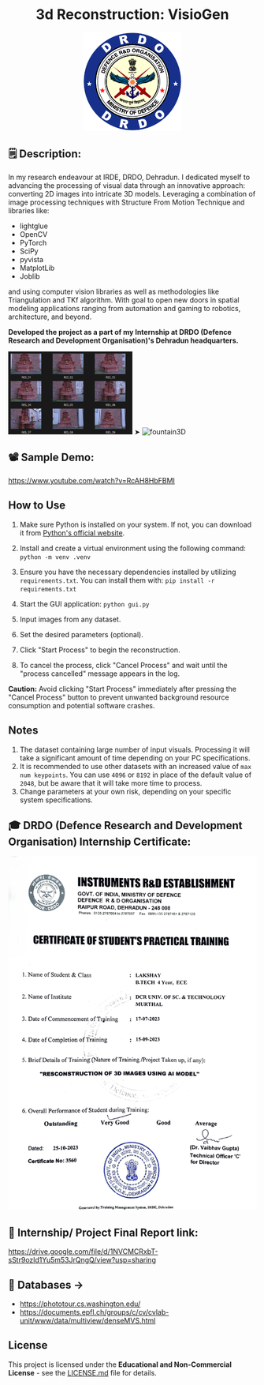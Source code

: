 <h1 align="center">3d Reconstruction: VisioGen</h1>

<p align="center">
<img src="https://raw.githubusercontent.com/lakshay-nasa/VisioGen/main/.github/images/drdo.png" width="200" height="">
</p>

## 🗒️ Description:
<p>In my research endeavour at IRDE, DRDO, Dehradun. I dedicated myself to advancing the processing of visual data through an innovative approach: converting 2D images into intricate 3D models. Leveraging a combination of image processing techniques with Structure From Motion Technique and libraries like:</p>

<ul><li>lightglue</li><li>OpenCV</li><li>PyTorch</li><li>SciPy</li><li>pyvista</li><li>MatplotLib</li><li>Joblib</li></ul>

<p>and using computer vision libraries as well as methodologies like Triangulation and TKf algorithm. With goal to open new doors in spatial modeling applications ranging from automation and gaming to robotics, architecture, and beyond.</p>

**Developed the project as a part of my Internship at DRDO (Defence Research and Development Organisation)'s Dehradun headquarters.**



<img src="https://raw.githubusercontent.com/lakshay-nasa/VisioGen/main/.github/images/Fountain2D.png" alt="fountain2D" width="50%" />
➤
<img src="https://raw.githubusercontent.com/lakshay-nasa/VisioGen/main/.github/images/VisioGen.gif" alt="fountain3D" width="50%" />


## 📽 Sample Demo:
https://www.youtube.com/watch?v=RcAH8HbFBMI


## How to Use

1. Make sure Python is installed on your system. If not, you can download it from [Python's official website](https://www.python.org/downloads/).
2. Install and create a virtual environment using the following command: `python -m venv .venv`

3. Ensure you have the necessary dependencies installed by utilizing `requirements.txt`. You can install them with: `pip install -r requirements.txt`
4. Start the GUI application: `python gui.py`
5. Input images from any dataset.
6. Set the desired parameters (optional).
7. Click "Start Process" to begin the reconstruction.
8. To cancel the process, click "Cancel Process" and wait until the "process cancelled" message appears in the log.

**Caution:** Avoid clicking "Start Process" immediately after pressing the "Cancel Process" button to prevent unwanted background resource consumption and potential software crashes.

## Notes

1. The dataset containing large number of input visuals. Processing it will take a significant amount of time depending on your PC specifications.
2. It is recommended to use other datasets with an increased value of `max num keypoints`. You can use `4096` or `8192` in place of the default value of `2048`, but be aware that it will take more time to process.
3. Change parameters at your own risk, depending on your specific system specifications.

## 🎓 DRDO (Defence Research and Development Organisation) Internship Certificate:
<p align="center">
<img src="https://raw.githubusercontent.com/lakshay-nasa/VisioGen/main/.github/images/Certificate_DRDO_Lakshay.png" width="600" height="">
</p>

## 📝 Internship/ Project Final Report link:
https://drive.google.com/file/d/1NVCMCRxbT-sStr9ozld1Yu5m53JrQngQ/view?usp=sharing


##  🫙 Databases ->
- https://phototour.cs.washington.edu/
- https://documents.epfl.ch/groups/c/cv/cvlab-unit/www/data/multiview/denseMVS.html

## License

This project is licensed under the **Educational and Non-Commercial License** - see the [LICENSE.md](LICENSE.md) file for details.

